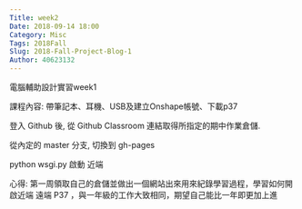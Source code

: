 ```yaml
---
Title: week2
Date: 2018-09-14 18:00
Category: Misc
Tags: 2018Fall
Slug: 2018-Fall-Project-Blog-1
Author: 40623132
---
```


電腦輔助設計實習week1

<!-- PELICAN_END_SUMMARY -->

課程內容:
帶筆記本、耳機、USB及建立Onshape帳號、下載p37

登入 Github 後, 從 Github Classroom 連結取得所指定的期中作業倉儲.

從內定的 master 分支, 切換到 gh-pages

python wsgi.py 啟動 近端

心得:
第一周領取自己的倉儲並做出一個網站出來用來紀錄學習過程，學習如何開啟近端 遠端 P37 ，與一年級的工作大致相同，期望自己能比一年即更加上進
